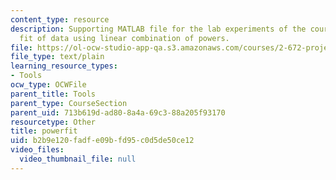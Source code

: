 ```yaml
---
content_type: resource
description: Supporting MATLAB file for the lab experiments of the course. Least square
  fit of data using linear combination of powers.
file: https://ol-ocw-studio-app-qa.s3.amazonaws.com/courses/2-672-project-laboratory-spring-2009/b2b9e120fadfe09bfd95c0d5de50ce12_powerfit.m
file_type: text/plain
learning_resource_types:
- Tools
ocw_type: OCWFile
parent_title: Tools
parent_type: CourseSection
parent_uid: 713b619d-ad80-8a4a-69c3-88a205f93170
resourcetype: Other
title: powerfit
uid: b2b9e120-fadf-e09b-fd95-c0d5de50ce12
video_files:
  video_thumbnail_file: null
---
```


